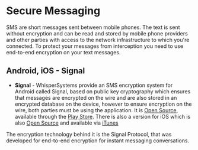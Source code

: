 Secure Messaging
================

SMS are short messages sent between mobile phones. The text is sent without encryption and can be read and stored by mobile phone providers and other parties with access to the network infrastructure to which you're connected. To protect your messages from interception you need to use end-to-end encryption on your text messages.

Android, iOS - Signal
-------
 * **Signal** - WhisperSystems provide an SMS encryption system for Android called Signal, based on public key cryptography which ensures that messages are encrypted on the wire and are also stored in an encrypted database on the device, however to ensure encryption on the wire, both parties must be using the application. It is [Open Source](https://github.com/WhisperSystems/Signal-Android), available through the [Play Store](https://play.google.com/store/apps/details?id=org.thoughtcrime.securesms&hl=en). There is also a version for iOS which is also [Open Source](https://github.com/WhisperSystems/Signal-iOS) and available via [iTunes](https://itunes.apple.com/us/app/signal-private-messenger/id874139669?mt=8)

The encryption technology behind it is the Signal Protocol, that was developed for end-to-end encryption for instant messaging conversations.
